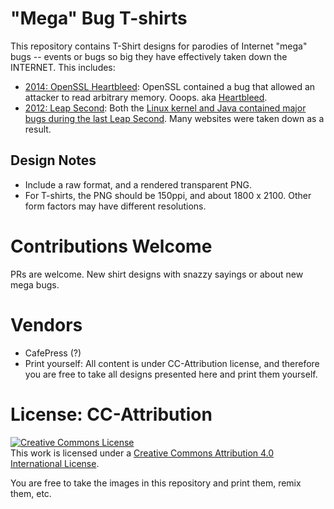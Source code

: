 # "Mega" Bug T-shirts

This repository contains T-Shirt designs for parodies of Internet "mega" bugs -- events or bugs so big they have effectively taken down the INTERNET.  This includes:

* [2014: OpenSSL Heartbleed](./2014-openssl-heartbleed/README.md): OpenSSL contained a bug that allowed an attacker to read arbitrary memory. Ooops. aka [Heartbleed](http://heartbleed.com/).
* [2012: Leap Second](./2012-leap-second/README.md): Both the [Linux kernel and Java contained major bugs during the last Leap Second](http://www.wired.com/2012/07/leap-second-bug-wreaks-havoc-with-java-linux/).  Many websites were taken down as a result.

## Design Notes

* Include a raw format, and a rendered transparent PNG.
* For T-shirts, the PNG should be 150ppi, and about 1800 x 2100.  Other form factors may have different resolutions.

# Contributions Welcome

PRs are welcome. New shirt designs with snazzy sayings or about new mega bugs.

# Vendors

* CafePress (?)
* Print yourself: All content is under CC-Attribution license, and therefore you are free to take all designs presented here and print them yourself.

# License: CC-Attribution

<a rel="license" href="http://creativecommons.org/licenses/by/4.0/"><img alt="Creative Commons License" style="border-width:0" src="http://i.creativecommons.org/l/by/4.0/88x31.png" /></a><br />This work is licensed under a <a rel="license" href="http://creativecommons.org/licenses/by/4.0/">Creative Commons Attribution 4.0 International License</a>.

You are free to take the images in this repository and print them, remix them, etc.

